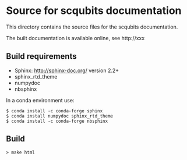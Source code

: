 Source for scqubits documentation
==================================

This directory contains the source files for the scqubits documentation.

The built documentation is available online, see http://xxx

[//]: # (TODO: fill in above link once ReadTheDocs is set up)

Build requirements
------------------

* Sphinx: http://sphinx-doc.org/  version 2.2+
* sphinx_rtd_theme
* numpydoc
* nbsphinx

In a conda environment use:
    
    $ conda install -c conda-forge sphinx
    $ conda install numpydoc sphinx_rtd_theme
    $ conda install -c conda-forge nbsphinx

Build
-----

    > make html
